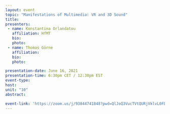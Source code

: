 ```yaml
---
layout: event
topic: "Manifestations of Multimedia: VR and 3D Sound"
title: 
presenters:
 - name: Konstantina Orlandatou
   affiliation: HfMT
   bio: 
   photo: 
 - name: Thomas Görne
   affiliation: 
   bio: 
   photo: 

presentation-date: June 16, 2021
presentation-time: 6:30pm CET / 12:30pm EST
event-type: 
host: 
unit: "10"
abstract: 

event-link: 'https://zoom.us/j/93844741848?pwd=QlJoQ3VucTVtQURjVklvL0FDQk1jdz09'
---
```

